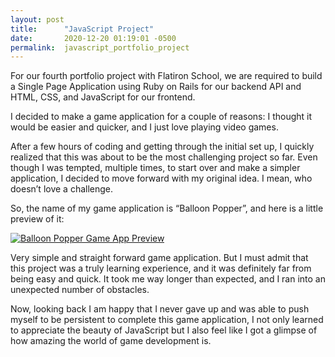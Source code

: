 ```yaml
---
layout: post
title:      "JavaScript Project"
date:       2020-12-20 01:19:01 -0500
permalink:  javascript_portfolio_project
---
```



For our fourth portfolio project with Flatiron School, we are required to build a Single Page Application using Ruby on Rails for our backend API and HTML, CSS, and JavaScript for our frontend. 

I decided to make a game application for a couple of reasons: I thought it would be easier and quicker, and I just love playing video games.  

After a few hours of coding and getting through the initial set up, I quickly realized that this was about to be the most challenging project so far. Even though I was tempted, multiple times, to start over and make a simpler application, I decided to move forward with my original idea. I mean, who doesn’t love a challenge. 

So, the name of my game application is “Balloon Popper”, and here is a little preview of it: 

<a href="https://imgur.com/SyvAK1t.gif"><img src="https://imgur.com/SyvAK1t.gif" title="Balloon Popper Game App Preview" /></a>

Very simple and straight forward game application. But I must admit that this project was a truly learning experience, and it was definitely far from being easy and quick. It took me way longer than expected, and I ran into an unexpected number of obstacles.  

Now, looking back I am happy that I never gave up and was able to push myself to be persistent to complete this game application, I not only learned to appreciate the beauty of JavaScript but I also feel like I got a glimpse of how amazing the world of game development is. 
